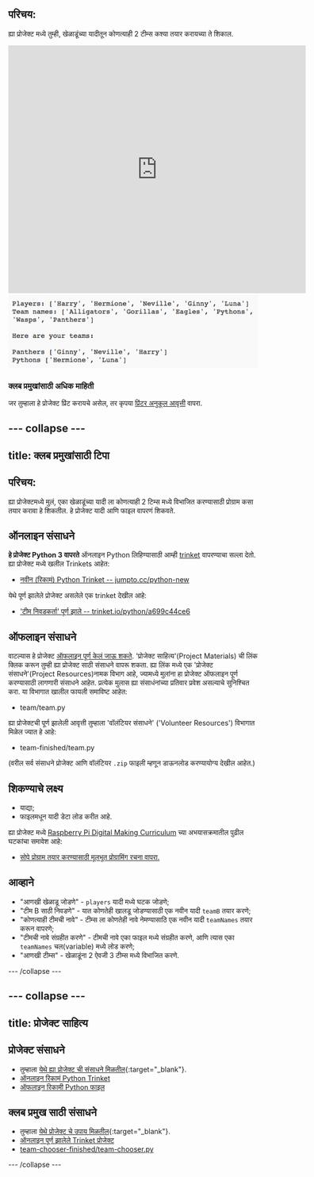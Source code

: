 ## परिचय:

ह्या प्रोजेक्ट मध्ये तुम्ही, खेळाडूंच्या यादीतून कोणत्याही 2 टीम्स कश्या तयार करायच्या ते शिकाल.

<div class="trinket">
  <iframe src="https://trinket.io/embed/python/a699c44ce6?outputOnly=true&start=result" width="600" height="500" frameborder="0" marginwidth="0" marginheight="0" allowfullscreen>
  </iframe>
  <img src="images/team-finished.png">
</div>

### क्लब प्रमुखांसाठी अधिक माहिती

जर तुम्हाला हे प्रोजेक्ट प्रिंट करायचे असेल, तर कृपया [प्रिंटर अनुकूल आवृत्ती](https://projects.raspberrypi.org/en/projects/team-chooser/print) वापरा.

## \--- collapse \---

## title: क्लब प्रमुखांसाठी टिपा

## परिचय:

ह्या प्रोजेक्टमध्ये मुलं, एका खेळाडूंच्या यादी ला कोणत्याही 2 टिम्स मध्ये विभाजित करण्यासाठी प्रोग्राम कसा तयार करावा हे शिकतील. हे प्रोजेक्ट यादी आणि फाइल वापरणं शिकवते.

## ऑनलाइन संसाधने

**हे प्रोजेक्ट Python 3 वापरते** ऑनलाइन Python लिहिण्यासाठी आम्ही [trinket](https://trinket.io/) वापरण्याचा सल्ला देतो. ह्या प्रोजेक्ट मध्ये खलील Trinkets आहेत:

* [नवीन (रिकामं) Python Trinket -- jumpto.cc/python-new](http://jumpto.cc/python-new)

येथे पूर्ण झालेले प्रोजेक्ट असलेले एक trinket देखील आहे:

* ['टीम निवडकर्ता' पूर्ण झाले -- trinket.io/python/a699c44ce6](https://trinket.io/python/a699c44ce6)

## ऑफलाइन संसाधने

वाटल्यास हे प्रोजेक्ट [ऑफलाइन पूर्ण केलं जाऊ शकते](https://www.codeclubprojects.org/en-GB/resources/python-working-offline/). 'प्रोजेक्ट साहित्य'(Project Materials) ची लिंक क्लिक करून तुम्ही ह्या प्रोजेक्ट साठी संसाधने वापरू शकता. ह्या लिंक मध्ये एक 'प्रोजेक्ट संसाधने'(Project Resources)नामक विभाग आहे, ज्यामध्ये मुलांना हा प्रोजेक्ट ऑफलाइन पूर्ण करण्यासाठी लागणारी संसाधने आहेत. प्रत्येक मुलास ह्या संसाधंनांच्या प्रतिवार प्रवेश असल्याचे सुनिश्चित करा. या विभागात खालील फायली समाविष्ट आहेत:

* team/team.py

ह्या प्रोजेक्टची पूर्ण झालेली आवृत्ती तुम्हाला 'वॉलंटियर संसाधने' ('Volunteer Resources') विभागात मिळेल ज्यात हे आहे:

* team-finished/team.py

(वरील सर्व संसाधने प्रोजेक्ट आणि वॉलंटियर `.zip` फाइली म्हणून डाऊनलोड करण्यायोग्य देखील आहेत.)

## शिकण्याचे लक्ष्य

* याद्या;
* फाइलमधून यादी डेटा लोड करीत आहे.

ह्या प्रोजेक्ट मध्ये [Raspberry Pi Digital Making Curriculum](http://rpf.io/curriculum) च्या अभयासक्रमातील पुढील घटकांचा समावेश आहे:

* [सोपे प्रोग्राम तयार करण्यासाठी मूलभूत प्रोग्रामिंग रचना वापरा.](https://www.raspberrypi.org/curriculum/programming/creator)

## आव्हाने

* "आणखी खेळाडू जोडणे" - `players` यादी मध्ये घटक जोडणे;
* "टीम B साठी निवडणे" - यात कोणतेही खालडू जोडण्यासाठी एक नवीन यादी `teamB` तयार करणे;
* "कोणत्याही टीमची नावे" - टीम्स ला कोणतेही नावे नेमण्यासाठि एक नवीन यादी `teamNames` तयार करून वापरणे;
* "टीमची नावे संग्रहीत करणे" - टीमची नावे एका फाइल मध्ये संग्रहीत करणे, आणि त्यास एका `teamNames` चल(variable) मध्ये लोड करणे;
* "आणखी टीम्स" - खेळाडूंना 2 ऐवजी 3 टीम्स मध्ये विभाजित करणे.

\--- /collapse \---

## \--- collapse \---

## title: प्रोजेक्ट साहित्य

## प्रोजेक्ट संसाधने

* तुम्हाला [येथे ह्या प्रोजेक्ट ची संसाधने मिळतील](http://rpf.io/p/en/team-chooser-go){:target="_blank"}.
* [ऑनलाइन रिकामं Python Trinket](http://jumpto.cc/python-new)
* [ऑफलाइन रिकामी Python फाइल](resources/new-new.py)

## क्लब प्रमुख साठी संसाधने

* तुम्हाला [येथे प्रोजेक्ट चे उपाय मिळतील](http://rpf.io/p/en/team-chooser-get){:target="_blank"}.
* [ऑनलाइन पूर्ण झालेले Trinket प्रोजेक्ट](https://trinket.io/python/a699c44ce6)
* [team-chooser-finished/team-chooser.py](resources/team-chooser-finished-team-chooser.py)

\--- /collapse \---